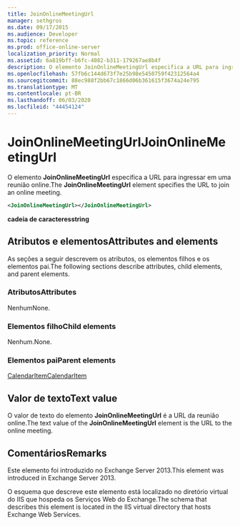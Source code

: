 ```yaml
---
title: JoinOnlineMeetingUrl
manager: sethgros
ms.date: 09/17/2015
ms.audience: Developer
ms.topic: reference
ms.prod: office-online-server
localization_priority: Normal
ms.assetid: 6a819bff-b6fc-4082-b311-179267ae8b4f
description: O elemento JoinOnlineMeetingUrl especifica a URL para ingressar em uma reunião online.
ms.openlocfilehash: 57fb6c144d673f7e25b98e5450759f42312564a4
ms.sourcegitcommit: 88ec988f2bb67c1866d06b361615f3674a24e795
ms.translationtype: MT
ms.contentlocale: pt-BR
ms.lasthandoff: 06/03/2020
ms.locfileid: "44454124"
---
```

# <a name="joinonlinemeetingurl"></a><span data-ttu-id="99960-103">JoinOnlineMeetingUrl</span><span class="sxs-lookup"><span data-stu-id="99960-103">JoinOnlineMeetingUrl</span></span>

<span data-ttu-id="99960-104">O elemento **JoinOnlineMeetingUrl** especifica a URL para ingressar em uma reunião online.</span><span class="sxs-lookup"><span data-stu-id="99960-104">The **JoinOnlineMeetingUrl** element specifies the URL to join an online meeting.</span></span> 
  
```XML
<JoinOnlineMeetingUrl></JoinOnlineMeetingUrl>
```

 <span data-ttu-id="99960-105">**cadeia de caracteres**</span><span class="sxs-lookup"><span data-stu-id="99960-105">**string**</span></span>
## <a name="attributes-and-elements"></a><span data-ttu-id="99960-106">Atributos e elementos</span><span class="sxs-lookup"><span data-stu-id="99960-106">Attributes and elements</span></span>

<span data-ttu-id="99960-107">As seções a seguir descrevem os atributos, os elementos filhos e os elementos pai.</span><span class="sxs-lookup"><span data-stu-id="99960-107">The following sections describe attributes, child elements, and parent elements.</span></span>
  
### <a name="attributes"></a><span data-ttu-id="99960-108">Atributos</span><span class="sxs-lookup"><span data-stu-id="99960-108">Attributes</span></span>

<span data-ttu-id="99960-109">Nenhum</span><span class="sxs-lookup"><span data-stu-id="99960-109">None.</span></span>
  
### <a name="child-elements"></a><span data-ttu-id="99960-110">Elementos filho</span><span class="sxs-lookup"><span data-stu-id="99960-110">Child elements</span></span>

<span data-ttu-id="99960-111">Nenhum.</span><span class="sxs-lookup"><span data-stu-id="99960-111">None.</span></span>
  
### <a name="parent-elements"></a><span data-ttu-id="99960-112">Elementos pai</span><span class="sxs-lookup"><span data-stu-id="99960-112">Parent elements</span></span>

[<span data-ttu-id="99960-113">CalendarItem</span><span class="sxs-lookup"><span data-stu-id="99960-113">CalendarItem</span></span>](calendaritem.md)
  
## <a name="text-value"></a><span data-ttu-id="99960-114">Valor de texto</span><span class="sxs-lookup"><span data-stu-id="99960-114">Text value</span></span>

<span data-ttu-id="99960-115">O valor de texto do elemento **JoinOnlineMeetingUrl** é a URL da reunião online.</span><span class="sxs-lookup"><span data-stu-id="99960-115">The text value of the **JoinOnlineMeetingUrl** element is the URL to the online meeting.</span></span> 
  
## <a name="remarks"></a><span data-ttu-id="99960-116">Comentários</span><span class="sxs-lookup"><span data-stu-id="99960-116">Remarks</span></span>

<span data-ttu-id="99960-117">Este elemento foi introduzido no Exchange Server 2013.</span><span class="sxs-lookup"><span data-stu-id="99960-117">This element was introduced in Exchange Server 2013.</span></span>
  
<span data-ttu-id="99960-118">O esquema que descreve este elemento está localizado no diretório virtual do IIS que hospeda os Serviços Web do Exchange.</span><span class="sxs-lookup"><span data-stu-id="99960-118">The schema that describes this element is located in the IIS virtual directory that hosts Exchange Web Services.</span></span>
  

